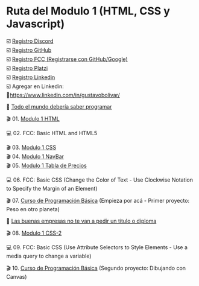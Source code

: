 # Ruta del Modulo 1 (HTML, CSS y Javascript)

:ballot_box_with_check: [Registro Discord](https://discord.com/)
<br>
:ballot_box_with_check:  [Registro GitHub](https://github.com/)
<br>
:ballot_box_with_check:  [Registro FCC (Registrarse con GitHub/Google)](https://freecodecamp.com/)
<br>
:ballot_box_with_check:  [Registro Platzi](https://platzi.com/)
<br>
:ballot_box_with_check:  [Registro Linkedin](https://linkedin.com/)
<br>
:ballot_box_with_check:  Agregar en Linkedin:
<br>
:small_blue_diamond:https://www.linkedin.com/in/gustavobolivar/

:beginner: [Todo el mundo debería saber programar](https://www.youtube.com/watch?v=X5Wkp1gsNik)

:clapper: 01. [Modulo 1 HTML](https://www.youtube.com/playlist?list=PLGVPqDjkDrDlxjYIpMA6iSdPB26_Fshn3)

:computer: 02. FCC: Basic HTML and HTML5

:clapper: 03. [Modulo 1 CSS](https://www.youtube.com/playlist?list=PLGVPqDjkDrDlJcYmx9__QakoxoGa40es4)
<br>
:clapper: 04. [Modulo 1 NavBar](https://www.youtube.com/playlist?list=PLGVPqDjkDrDk_sRDkTsmAV6bOzsvWpyTV)
<br>
:clapper: 05. [Modulo 1 Tabla de Precios](https://www.youtube.com/playlist?list=PLGVPqDjkDrDnrcwNc2_d8pxnmq7G3G-s3)

:computer: 06. FCC: Basic CSS (Change the Color of Text - Use Clockwise Notation to Specify the Margin of an Element)

:clapper: 07. [Curso de Programación Básica](https://platzi.com/cursos/programacion-basica/) (Empieza por acá - Primer proyecto: Peso en otro planeta)

:beginner: [Las buenas empresas no te van a pedir un título o diploma](https://www.youtube.com/watch?v=YZ7Ml5wc52I)

:clapper: 08. [Modulo 1 CSS-2](https://www.youtube.com/playlist?list=PLGVPqDjkDrDn_hHRuputcBggWF0PRDlMS)

:computer: 09. FCC: Basic CSS (Use Attribute Selectors to Style Elements - Use a media query to change a variable)

:clapper: 10. [Curso de Programación Básica](https://platzi.com/cursos/programacion-basica/) (Segundo proyecto: Dibujando con Canvas)
